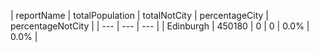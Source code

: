 | reportName | totalPopulation | totalNotCity | percentageCity | percentageNotCity |
| --- | --- | --- |
| Edinburgh | 450180 | 0 | 0 | 0.0% | 0.0% |
